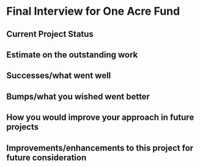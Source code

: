 # Final Interview for One Acre Fund


## Current Project Status

## Estimate on the outstanding work

## Successes/what went well

## Bumps/what you wished went better

## How you would improve your approach in future projects

## Improvements/enhancements to this project for future consideration
